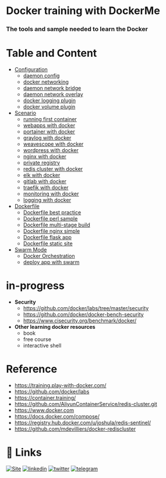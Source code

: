 # Docker training with DockerMe
### The tools and sample needed to learn the Docker


# Table and Content
  - [Configuration](configuration)
    - [daemon config](configuration/docker_daemon_config.md)
    - [docker networking](configuration/networking.md)
    - [daemon network bridge](configuration/bridge-networking.md)
    - [daemon network overlay](configuration/overlay-networking.md)
    - [docker logging plugin](configuration/plugin-logging.md)
    - [docker volume plugin](configuration/plugin-volumes.md)
  - [Scenario](scenario)
    - [running first container](scenario/running_first_container.md)
    - [webapps with docker](scenario/webapps_with_docker.md)
    - [portainer with docker](scenario/portainer-docker-compose.yml)
    - [graylog with docker](scenario/graylog-docker-compose.yml)
    - [weavescope with docker](scenario/weavescope-docker-compose.yml)
    - [wordpress with docker](scenario/wordpress-with-nginx)
    - [nginx with docker](scenario/web-service-nginx)
    - [private registry](scenario/registry)
    - [redis cluster with docker](scenario/redis_cluster_sample)
    - [elk with docker](scenario/elk)
    - [gitlab with docker](scenario/gitlab_traefik/gitlab)
    - [traefik with docker](scenario/gitlab_traefik/traefik)
    - [monitoring with docker](scenario/monitoring)
    - [logging with docker](scenario/logging)
  - [Dockerfile](Dockerfile)
    - [Dockerfile best practice](Dockerfile/dockerfile_best_practice.md)
    - [Dockerfile perl sample](Dockerfile/dockerfile_perl)
    - [Dockerfile multi-stage build](Dockerfile/dockerfile_multistage.md)
    - [Dockerfile nginx simple](Dockerfile/dockerfile_nginx_simple.md)
    - [Dockerfile flask app](Dockerfile/flask-app)
    - [Dockerfile static site](Dockerfile/static-site)
  - [Swarm Mode](swarm)
    - [Docker Orchestration](swarm/swarm.md)
    - [deploy app with swarm](swarm/deploying_app_with_swarm.md)


# in-progress
  - **Security**
    - https://github.com/docker/labs/tree/master/security
    - https://github.com/docker/docker-bench-security
    - https://www.cisecurity.org/benchmark/docker/
  - **Other learning docker resources**
    - book
    - free course
    - interactive shell

#  Reference
 - https://training.play-with-docker.com/
 - https://github.com/docker/labs
 - https://container.training/
 - https://github.com/AliyunContainerService/redis-cluster.git
 - https://www.docker.com
 - https://docs.docker.com/compose/
 - https://registry.hub.docker.com/u/joshula/redis-sentinel/
 - https://github.com/mdevilliers/docker-rediscluster



# 🔗 Links
[![Site](https://img.shields.io/badge/Dockerme.ir-0A66C2?style=for-the-badge&logo=docker&logoColor=white)](https://dockerme.ir/)
[![linkedin](https://img.shields.io/badge/linkedin-0A66C2?style=for-the-badge&logo=linkedin&logoColor=white)](https://www.linkedin.com/in/ahmad-rafiee/)
[![twitter](https://img.shields.io/badge/twitter-1DA1F2?style=for-the-badge&logo=twitter&logoColor=white)](https://twitter.com/@rafiee1001)
[![telegram](https://img.shields.io/badge/telegram-0A66C2?style=for-the-badge&logo=telegram&logoColor=white)](https://t.me/dockerme)
